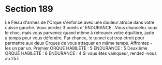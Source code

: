 # Section 189

Le Fléau d'armes de l'Orque s'enfonce avec une douleur atroce dans votre cuisse gauche.
Vous perdez 3 points d' ENDURANCE . Vous chancelez sous le choc, mais vous parvenez
quand même à retrouver votre équilibre, juste à temps pour vous défendre. Par chance, le
tunnel est trop étroit pour permettre aux deux Orques de vous attaquer en même temps.
Affrontez -les un par un.
Premier ORQUE
HABILETÉ  : 5 ENDURANCE  : 5
Deuxième ORQUE
HABILETÉ  : 6 ENDURANCE  : 4
Si vous êtes vainqueur, rendez -vous au 257.